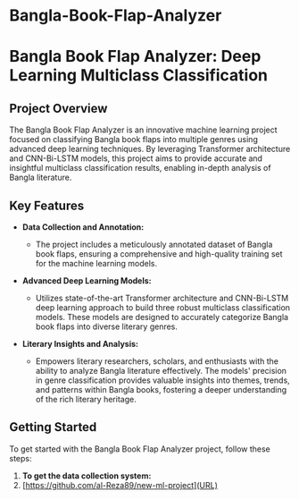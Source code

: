 # Bangla-Book-Flap-Analyzer

# Bangla Book Flap Analyzer: Deep Learning Multiclass Classification

## Project Overview
The Bangla Book Flap Analyzer is an innovative machine learning project focused on classifying Bangla book flaps into multiple genres using advanced deep learning techniques. By leveraging Transformer architecture and CNN-Bi-LSTM models, this project aims to provide accurate and insightful multiclass classification results, enabling in-depth analysis of Bangla literature.

## Key Features
- **Data Collection and Annotation:**
  - The project includes a meticulously annotated dataset of Bangla book flaps, ensuring a comprehensive and high-quality training set for the machine learning models.

- **Advanced Deep Learning Models:**
  - Utilizes state-of-the-art Transformer architecture and CNN-Bi-LSTM deep learning approach to build three robust multiclass classification models. These models are designed to accurately categorize Bangla book flaps into diverse literary genres.

- **Literary Insights and Analysis:**
  - Empowers literary researchers, scholars, and enthusiasts with the ability to analyze Bangla literature effectively. The models' precision in genre classification provides valuable insights into themes, trends, and patterns within Bangla books, fostering a deeper understanding of the rich literary heritage.

## Getting Started
To get started with the Bangla Book Flap Analyzer project, follow these steps:

1. **To get the data collection system:**
2. [https://github.com/al-Reza89/new-ml-project](URL)

